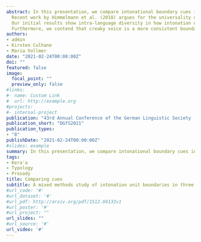 ```yaml
---
abstract: In this presentation, we compare intonational boundary cues in three understudied languages which have three distinct typological profiles - Kera'a (Tibeto-Burman, NE India), which has lexical tone and possibly stress, Waima'a (Austronesian, Timor-Leste), which has no lexical tone or stress, and Warlpiri (Pama-Nyungan, Northern Australia), which has lexical stress and no tone. We take a mixed methods approach to investigate which cues are the most salient, which cues co-occur most frequently, and which factors motivate cue choices. The relative importance of intonational boundary cues has been said to vary on a language- specific basis (Izre’el and Mettouchi 2015, 23), and even the most common cues are realised differently across languages (Himmelmann et al. 2018, 239). We hypothesise, firstly, that speakers of each selected language will differ in what cues they use most frequently and secondly, that the choice of cues will be affected by the information structure of an utterance, as well as the phonological and intonational profile of each language.
  Recent work by Himmelmann et al. (2018) argues for the universality of intonation unit boundary cues, like pauses, pitch resets, final lengthening and initial rushes. The authors also note the use of less systematic language-specific boundary cues such as creaky voice and unit-initial glottal stops to reinforce the perception of prosodic boundaries (also see Wagner and Watson 2010). Using naturalistic field data from Kera'a, Waima'a and Warlpiri, we segmented our data into intonation units and then annotated each one in Praat for the afore-mentioned phenomena. We also annotate for other phenomena we find in these languages, such as tonal parallelism and final devoicing. Our text selection is controlled for speaker and genre effects, as these could affect cue choices.
  Our initial results show intra-language diversity in how intonation unit boundary cues are employed. In each language, speakers use different strategies depending on genre. For example, we find differences between procedural and narrative texts. We also observe information structural effects on cue choice, such as the prosodic encoding of new versus old information. Our initial results also demonstrate inter-language diversity in how speakers of each language encode intonation unit boundaries differently, even if the chosen cue is the same. Our data support the claim that pitch reset and pauses are the most important boundary cues, but we find that these cues differ as to their relative importance.
  Furthermore, we contend that creaky voice is a more consistent boundary cue than the literature suggests. Additionally, traditional concepts of anacrusis and final lengthening proved insufficient for annotating our data, as speakers also make use of final rushes and initial lengthening. We suggest that the cross-linguistic diversity we observe may be linked to the specific typological profiles of each language, indicating a relationship between phonological and intonational inventories.
authors:
- admin
- Kirsten Culhane
- Maria Vollmer
date: "2021-02-24T00:00:00Z"
doi: ""
featured: false
image:
  focal_point: ""
  preview_only: false
#links:
#- name: Custom Link
#  url: http://example.org
#projects:
#- internal-project
publication: "43rd Annual Conference of the German Linguistic Society (DGfS)"
publication_short: "DGfS2021"
publication_types:
- "8"
publishDate: "2021-02-24T00:00:00Z"
#slides: example
summary: In this presentation, we compare intonational boundary cues in three understudied languages which have three distinct typological profiles - Kera'a (Tibeto-Burman, NE India), Waima'a (Austronesian, Timor-Leste), and Warlpiri.
tags:
- Kera'a
- Typology
- Prosody
title: Comparing cues
subtitle: A mixed methods study of intonation unit boundaries in three typologically diverse languages
#url_code: '#'
#url_dataset: '#'
#url_pdf: http://arxiv.org/pdf/1512.04133v1
#url_poster: '#'
#url_project: ""
url_slides: ""
#url_source: '#'
url_video: '#'
---
```

